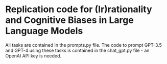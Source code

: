 # Replication code for (Ir)rationality and Cognitive Biases in Large Language Models

All tasks are contained in the prompts.py file. The code to prompt GPT-3.5 and GPT-4 using these tasks is contained in the chat_gpt.py file - an OpenAI API key is needed. 
